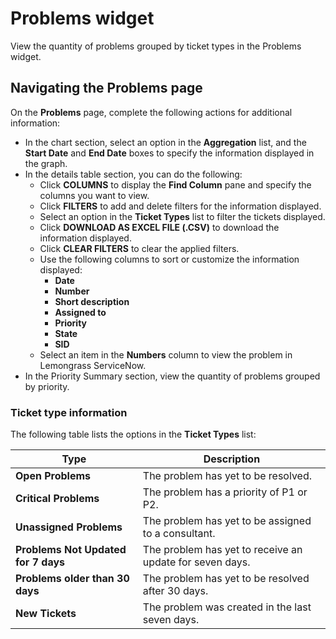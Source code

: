 # Problems widget

View the quantity of problems grouped by ticket types in the Problems widget.

## Navigating the Problems page

On the **Problems** page, complete the following actions for additional information:

* In the chart section, select an option in the **Aggregation** list, and the **Start Date** and **End Date** boxes to specify the information displayed in the graph.
* In the details table section, you can do the following:
  * Click **COLUMNS** to display the **Find Column** pane and specify the columns you want to view.
  * Click **FILTERS** to add and delete filters for the information displayed.
  * Select an option in the **Ticket Types** list to filter the tickets displayed.
  * Click **DOWNLOAD AS EXCEL FILE (.CSV)** to download the information displayed.
  * Click **CLEAR FILTERS** to clear the applied filters.
  * Use the following columns to sort or customize the information displayed:
    * **Date**
    * **Number**
    * **Short description**
    * **Assigned to**
    * **Priority**
    * **State**
    * **SID**
  * Select an item in the **Numbers** column to view the problem in Lemongrass ServiceNow.
* In the Priority Summary section, view the quantity of problems grouped by priority.

### Ticket type information

The following table lists the options in the **Ticket Types** list:

| Type                                | Description                                              |
| ----------------------------------- | -------------------------------------------------------- |
| **Open Problems**                   | The problem has yet to be resolved.                      |
| **Critical Problems**               | The problem has a priority of P1 or P2.                  |
| **Unassigned Problems**             | The problem has yet to be assigned to a consultant.      |
| **Problems Not Updated for 7 days** | The problem has yet to receive an update for seven days. |
| **Problems older than 30 days**     | The problem has yet to be resolved after 30 days.        |
| **New Tickets**                     | The problem was created in the last seven days.          |
